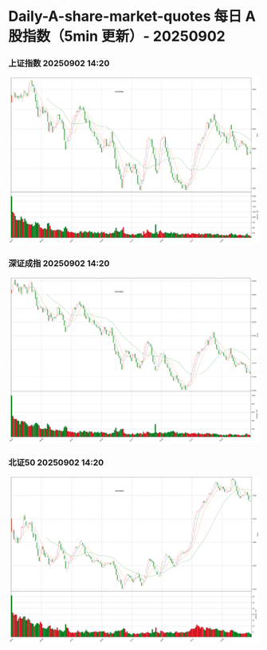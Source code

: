 
# Daily-A-share-market-quotes 每日 A 股指数（5min 更新）- 20250902

### 上证指数 20250902 14:20
![](./fig/2025/9/20250902-sh000001.png)

### 深证成指 20250902 14:20
![](./fig/2025/9/20250902-sz399001.png)

### 北证50 20250902 14:20
![](./fig/2025/9/20250902-bj899050.png)
